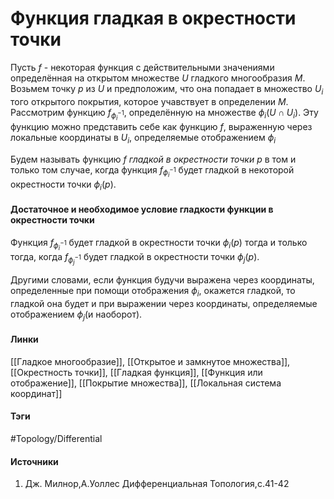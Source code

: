 # Функция гладкая в окрестности точки
Пусть $f$ - некоторая функция с действительными значениями определённая на открытом множестве $U$ гладкого многообразия $M$. Возьмем точку $p$ из $U$ и предположим, что она попадает в множество $U_{i}$ того открытого покрытия, которое учавствует в определении $M$. Рассмотрим функцию $f_{\phi_{i}^{-1}}$, определённую на множестве $\phi_{i}(U\cap U_{i})$. Эту функцию можно представить себе как функцию $f$, выраженную через локальные координаты в $U_{i}$, определяемые отображением $\phi_{i}$

Будем называть функцию $f$ *гладкой в окрестности точки $p$* в том и только том случае, когда функция $f_{\phi_{i}^{-1}}$ будет гладкой в некоторой окрестности точки $\phi_{i}(p)$.

#### Достаточное и необходимое условие гладкости функции в окрестности точки
Функция $f_{\phi_{i}^{-1}}$ будет гладкой в окрестности точки $\phi_{i}(p)$ тогда и только тогда, когда $f_{\phi_{j}^{-1}}$ будет гладкой в окрестности точки $\phi_{j}(p)$.

Другими словами, если функция будучи выражена через координаты, определенные при помощи отображения $\phi_{i}$, окажется гладкой, то гладкой она будет и при выражении через координаты, определяемые отображением $\phi_{j}$(и наоборот).

#### Линки
 [[Гладкое многообразие]],
 [[Открытое и замкнутое множества]],
 [[Окрестность точки]],
 [[Гладкая функция]],
 [[Функция или отображение]],
 [[Покрытие множества]],
 [[Локальная система координат]]
#### Тэги
 #Topology/Differential  
#### Источники
 1. Дж. Милнор,А.Уоллес Дифференциальная Топология,с.41-42